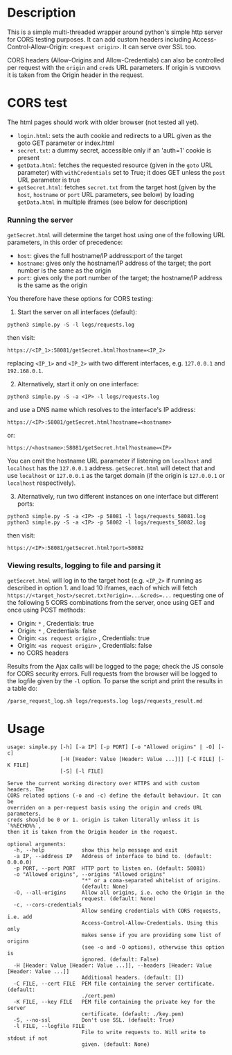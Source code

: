 # Description

This is a simple multi-threaded wrapper around python's simple http server for CORS testing purposes. It can add custom headers including Access-Control-Allow-Origin: `<request origin>`. It can serve over SSL too.

CORS headers (Allow-Origins and Allow-Credentials) can also be controlled per request with the `origin` and `creds` URL parameters. If origin is `%%ECHO%%` it is taken from the Origin header in the request.

# CORS test

The html pages should work with older browser (not tested all yet).

  * `login.html`: sets the auth cookie and redirects to a URL given as the goto GET parameter or index.html
  * `secret.txt`: a dummy secret, accessible only if an 'auth=1' cookie is present
  * `getData.html`: fetches the requested resource (given in the `goto` URL parameter) with `withCredentials` set to True; it does GET unless the `post` URL parameter is true
  * `getSecret.html`: fetches `secret.txt` from the target host (given by the `host`, `hostname` or `port` URL parameters, see below) by loading `getData.html` in multiple iframes (see below for description)

### Running the server

`getSecret.html` will determine the target host using one of the following URL parameters, in this order of precedence:
  * `host`: gives the full hostname/IP address:port of the target
  * `hostname`: gives only the hostname/IP address of the target; the port number is the same as the origin
  * `port`: gives only the port number of the target; the hostname/IP address is the same as the origin

You therefore have these options for CORS testing:

1. Start the server on all interfaces (default):


```
python3 simple.py -S -l logs/requests.log
```

then visit:

```
https://<IP_1>:58081/getSecret.html?hostname=<IP_2>
```

replacing `<IP_1>` and `<IP_2>` with two different interfaces, e.g. `127.0.0.1` and `192.168.0.1`.

2. Alternatively, start it only on one interface:

```
python3 simple.py -S -a <IP> -l logs/requests.log
```

and use a DNS name which resolves to the interface's IP address:

```
https://<IP>:58081/getSecret.html?hostname=<hostname>
```

or:

```
https://<hostname>:58081/getSecret.html?hostname=<IP>
```

You can omit the hostname URL parameter if listening on `localhost` and `localhost` has the `127.0.0.1` address. `getSecret.html` will detect that and use `localhost` or `127.0.0.1` as the target domain (if the origin is `127.0.0.1` or `localhost` respectively).

3. Alternatively, run two different instances on one interface but different ports:

```
python3 simple.py -S -a <IP> -p 58081 -l logs/requests_58081.log
python3 simple.py -S -a <IP> -p 58082 -l logs/requests_58082.log
```

then visit:

```
https://<IP>:58081/getSecret.html?port=58082
```

### Viewing results, logging to file and parsing it

`getSecret.html` will log in to the target host (e.g. `<IP_2>` if running as described in option 1. and load 10 iframes, each of which will fetch `https://<target_host>/secret.txt?origin=...&creds=...` requesting one of the following 5 CORS combinations from the server, once using GET and once using POST methods:
  * Origin: `*` , Credentials: true
  * Origin: `*` , Credentials: false
  * Origin: `<as request origin>` , Credentials: true
  * Origin: `<as request origin>` , Credentials: false
  * no CORS headers

Results from the Ajax calls will be logged to the page; check the JS console for CORS security errors. Full requests from the browser will be logged to the logfile given by the `-l` option. To parse the script and print the results in a table do:

```
/parse_request_log.sh logs/requests.log logs/requests_result.md
```

# Usage

```
usage: simple.py [-h] [-a IP] [-p PORT] [-o "Allowed origins" | -O] [-c]
                 [-H [Header: Value [Header: Value ...]]] [-C FILE] [-K FILE]
                 [-S] [-l FILE]

Serve the current working directory over HTTPS and with custom headers. The
CORS related options (-o and -c) define the default behaviour. It can be
overriden on a per-request basis using the origin and creds URL parameters.
creds should be 0 or 1. origin is taken literally unless it is `%%ECHO%%`,
then it is taken from the Origin header in the request.

optional arguments:
  -h, --help            show this help message and exit
  -a IP, --address IP   Address of interface to bind to. (default: 0.0.0.0)
  -p PORT, --port PORT  HTTP port to listen on. (default: 58081)
  -o "Allowed origins", --origins "Allowed origins"
                        "*" or a coma-separated whitelist of origins.
                        (default: None)
  -O, --all-origins     Allow all origins, i.e. echo the Origin in the
                        request. (default: None)
  -c, --cors-credentials
                        Allow sending credentials with CORS requests, i.e. add
                        Access-Control-Allow-Credentials. Using this only
                        makes sense if you are providing some list of origins
                        (see -o and -O options), otherwise this option is
                        ignored. (default: False)
  -H [Header: Value [Header: Value ...]], --headers [Header: Value [Header: Value ...]]
                        Additional headers. (default: [])
  -C FILE, --cert FILE  PEM file containing the server certificate. (default:
                        ./cert.pem)
  -K FILE, --key FILE   PEM file containing the private key for the server
                        certificate. (default: ./key.pem)
  -S, --no-ssl          Don't use SSL. (default: True)
  -l FILE, --logfile FILE
                        File to write requests to. Will write to stdout if not
                        given. (default: None)
```
